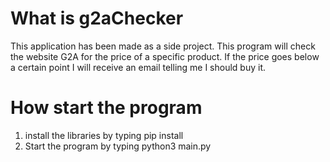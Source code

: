# What is g2aChecker
This application has been made as a side project. This program will check the website G2A for the price of a specific product. If the price goes below a certain point I will receive an email telling me I should buy it.

# How start the program
1. install the libraries by typing pip install
2. Start the program by typing python3 main.py


